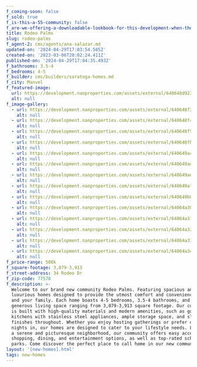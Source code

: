 ```yaml
---
f_coming-soon: false
f_sold: true
f_is-this-a-55-community: false
f_are-we-offering-a-downloadable-lookbook-for-this-development-when-they-submit-their-contact-info: false
title: Rodeo Palms
slug: rodeo-palms
f_agent-2: cms/agents/ana-salazar.md
updated-on: '2024-04-29T17:03:54.585Z'
created-on: '2023-03-06T20:02:24.411Z'
published-on: '2024-04-29T17:04:35.493Z'
f_bathrooms: 3.5-4
f_bedrooms: 4-5
f_builder: cms/builders/saratoga-homes.md
f_city: Manvel
f_featured-image:
  url: https://development.nanproperties.com/assets/external/640648d922089e0af289e0cc_120poppy20hills-3201.jpg
  alt: null
f_image-gallery:
  - url: https://development.nanproperties.com/assets/external/640648f2397fb4edaa820a6d_220poppy20hills-3201.jpg
    alt: null
  - url: https://development.nanproperties.com/assets/external/640648f4b8f47daa6c9f7175_1120palmero20way-73201.jpg
    alt: null
  - url: https://development.nanproperties.com/assets/external/640648f522089ebf648a0c0e_1320palmero20way-1201.jpg
    alt: null
  - url: https://development.nanproperties.com/assets/external/640648fb5c57f9d7728c6949_1320palmero20way-79201.jpg
    alt: null
  - url: https://development.nanproperties.com/assets/external/640649ac527b60fe2e6978e5_120poppy20hills-9201.jpg
    alt: null
  - url: https://development.nanproperties.com/assets/external/640649ad527b60761c69796f_220poppy20hills-15201.jpg
    alt: null
  - url: https://development.nanproperties.com/assets/external/640649aeb8f47d11829fd7d8_1120palmero20way-18201.jpg
    alt: null
  - url: https://development.nanproperties.com/assets/external/640649af5c57f9c13f8d0d46_1320palmero20way-21201.jpg
    alt: null
  - url: https://development.nanproperties.com/assets/external/640649b05c57f9711e8d0e29_1320palmero20way-39201.jpg
    alt: null
  - url: https://development.nanproperties.com/assets/external/64064a304127ac69b77641d2_1320palmero20way-75201.jpg
    alt: null
  - url: https://development.nanproperties.com/assets/external/64064a314127acad8d7641d3_120poppy20hills-72201.jpg
    alt: null
  - url: https://development.nanproperties.com/assets/external/64064a32d1ab984b79760047_220poppy20hills-48201.jpg
    alt: null
  - url: https://development.nanproperties.com/assets/external/64064a335957f6fee50e8c6e_1120palmero20way-3201.jpg
    alt: null
  - url: https://development.nanproperties.com/assets/external/64064a344127ac27fa7642a1_1320palmero20way-48201.jpg
    alt: null
f_price-range: 500k
f_square-footage: 3,079-3,913
f_street-address: 34 Rodeo Dr
f_zip-code: 77578
f_description: >-
  Welcome to our brand new community Rodeo Palms. Featuring spacious and
  luxurious homes designed to provide the utmost comfort and convenience for you
  and your family. Each home boasts 4-5 bedrooms, 3.5-4 bathrooms, and a
  generous living space ranging from 3,079-3,913 square footage. Our community
  is built with high-quality materials and modern amenities, such as gourmet
  kitchens with stainless steel appliances, ample storage space, and sleek
  finishes throughout. Whether you enjoy hosting gatherings or prefer quiet
  nights in, our homes are designed to cater to your lifestyle needs. Located in
  a serene and picturesque neighborhood, our community offers easy access to
  shopping, dining, and entertainment options, as well as top-rated schools and
  parks. Come discover the perfect place to call home in our new community.
layout: '[new-homes].html'
tags: new-homes
---
```



